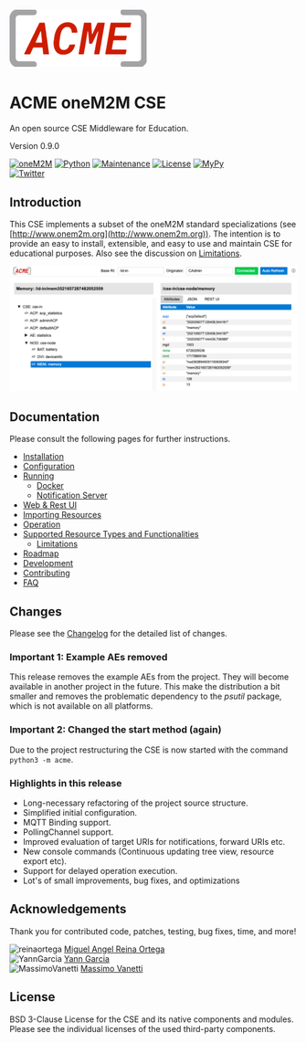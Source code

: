 # ![](acme/webui/web/img/acme_sm.png) 

# ACME oneM2M CSE
An open source CSE Middleware for Education.

Version 0.9.0

[![oneM2M](https://img.shields.io/badge/oneM2M-f00)](https://www.onem2m.org) [![Python](https://img.shields.io/badge/Python-3.8-blue)](https://www.python.org) [![Maintenance](https://img.shields.io/badge/Maintained-Yes-green.svg)](https://github.com/ankraft/ACME-oneM2M-CSE/graphs/commit-activity) [![License](https://img.shields.io/badge/License-BSD%203--Clause-green)](LICENSE) [![MyPy](https://img.shields.io/badge/MyPy-covered-green)](LICENSE)  
[![Twitter](https://img.shields.io/twitter/url/https/twitter.com/acmeCSE.svg?style=social&label=%40acmeCSE)](https://twitter.com/acmeCSE)



## Introduction

This CSE implements a subset of the oneM2M standard specializations (see [http://www.onem2m.org](http://www.onem2m.org)). The intention is to provide an easy to install, extensible, and easy to use and maintain CSE for educational purposes. Also see the discussion on [Limitations](docs/Supported.md#limitations).


![](docs/images/webui.png)

## Documentation
Please consult the following pages for further instructions.

- [Installation](docs/Installation.md)
- [Configuration](docs/Configuration.md)
- [Running](docs/Running.md)
	- [Docker](docs/Docker.md)
	- [Notification Server](tools/notificationServer/README.md)
- [Web & Rest UI](docs/WebUI.md)
- [Importing Resources](docs/Importing.md)
- [Operation](docs/Operation.md)
- [Supported Resource Types and Functionalities](docs/Supported.md)
	- [Limitations](docs/Supported.md#limitations)
- [Roadmap](docs/Roadmap.md)
- [Development](docs/Development.md)
- [Contributing](docs/Contributing.md)
- [FAQ](docs/FAQ.md)

## Changes

Please see the [Changelog](CHANGELOG.md) for the detailed list of changes.

### Important 1: Example AEs removed
This release removes the example  AEs from the project. They will become available in another project in the future. This make the distribution a bit smaller and removes the problematic dependency to the *psutil* package, which is not available on all platforms.

### Important 2: Changed the start method (again)
Due to the project restructuring the CSE is now started with the command ```python3 -m acme```.

### Highlights in this release

- Long-necessary refactoring of the project source structure.
- Simplified initial configuration.
- MQTT Binding support.
- PollingChannel support.
- Improved evaluation of target URIs for notifications, forward URIs etc.
- New console commands (Continuous updating tree view, resource export etc).
- Support for delayed operation execution.
- Lot's of small improvements, bug fixes, and optimizations

## Acknowledgements

Thank you for contributed code, patches, testing, bug fixes, time, and more!

![reinaortega](https://github.com/reinaortega.png?size=24) [Miguel Angel Reina Ortega](https://github.com/reinaortega)  
![YannGarcia](https://github.com/YannGarcia.png?size=24) [Yann Garcia](https://github.com/YannGarcia)  
![MassimoVanetti](https://github.com/massimov.png?size=24) [Massimo Vanetti](https://github.com/massimov)  

## License
BSD 3-Clause License for the CSE and its native components and modules. Please see the individual licenses of the used third-party components.

